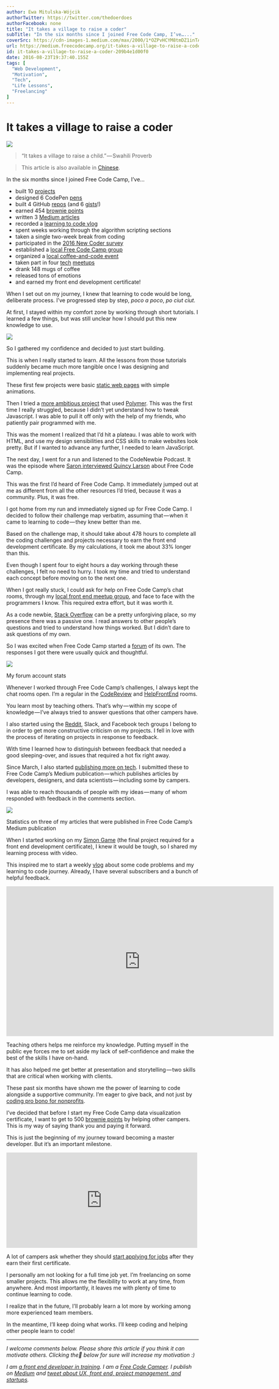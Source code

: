 ```yaml
---
author: Ewa Mitulska-Wójcik
authorTwitter: https://twitter.com/thedoerdoes
authorFacebook: none
title: "It takes a village to raise a coder"
subTitle: "In the six months since I joined Free Code Camp, I’ve…..."
coverSrc: https://cdn-images-1.medium.com/max/2000/1*OZPvHCYM8tmDZ1inTAF86A.jpeg
url: https://medium.freecodecamp.org/it-takes-a-village-to-raise-a-coder-209b4e1d00f0
id: it-takes-a-village-to-raise-a-coder-209b4e1d00f0
date: 2016-08-23T19:37:40.155Z
tags: [
  "Web Development",
  "Motivation",
  "Tech",
  "Life Lessons",
  "Freelancing"
]
---
```

# It takes a village to raise a coder







![](https://cdn-images-1.medium.com/max/2000/1*OZPvHCYM8tmDZ1inTAF86A.jpeg)







> “It takes a village to raise a child.” — Swahili Proverb

> This article is also available in [Chinese](http://www.luxingyun.xyz/archives/265).

In the six months since I joined Free Code Camp, I’ve…

*   built 10 [projects](http://theonewhodo.es/portfolio/)
*   designed 6 CodePen [pens](http://codepen.io/thedoer/)
*   built 4 GitHub [repos](https://github.com/ewathedoer) (and 6 [gists](https://gist.github.com/ewathedoer)!)
*   earned 454 [brownie points](https://www.freecodecamp.com/ewathedoer)
*   written 3 [Medium articles](https://medium.freecodecamp.com/@thedoer)
*   recorded a [learning to code vlog](https://www.youtube.com/user/theonewhodoesPoland)
*   spent weeks working through the algorithm scripting sections
*   taken a single two-week break from coding
*   participated in the [2016 New Coder survey](https://medium.freecodecamp.com/we-asked-15-000-people-who-they-are-and-how-theyre-learning-to-code-4104e29b2781#.79a09xvaa)
*   established a [local Free Code Camp group](https://www.facebook.com/groups/free.code.camp.malaga/)
*   organized a [local coffee-and-code event](https://www.facebook.com/events/1707545496161725/)
*   taken part in four [tech](https://www.meetup.com/Malaga-Ideathons/events/229406164/) [meetups](https://www.meetup.com/Frontend-Malaga/)
*   drank 148 mugs of coffee
*   released tons of emotions
*   and earned my front end development certificate!

When I set out on my journey, I knew that learning to code would be long, deliberate process. I’ve progressed step by step, _poco a poco_, _po ciut ciut._

At first, I stayed within my comfort zone by working through short tutorials. I learned a few things, but was still unclear how I should put this new knowledge to use.



![](https://cdn-images-1.medium.com/max/1600/1*68KhWzCOhqqXr8x4tpnJdQ.gif)



So I gathered my confidence and decided to just start building.

This is when I really started to learn. All the lessons from those tutorials suddenly became much more tangible once I was designing and implementing real projects.

These first few projects were basic [static web pages](http://theonewhodo.es/costadelsol/) with simple animations.

Then I tried a [more ambitious project](https://procreative.eu/) that used [Polymer](https://www.polymer-project.org/1.0/). This was the first time I really struggled, because I didn’t yet understand how to tweak Javascript. I was able to pull it off only with the help of my friends, who patiently pair programmed with me.

This was the moment I realized that I’d hit a plateau. I was able to work with HTML, and use my design sensibilities and CSS skills to make websites look pretty. But if I wanted to advance any further, I needed to learn JavaScript.

The next day, I went for a run and listened to the CodeNewbie Podcast. It was the episode where [Saron interviewed Quincy Larson](http://www.codenewbie.org/podcast/free-code-camp) about Free Code Camp.

This was the first I’d heard of Free Code Camp. It immediately jumped out at me as different from all the other resources I’d tried, because it was a community. Plus, it was free.

I got home from my run and immediately signed up for Free Code Camp. I decided to follow their challenge map verbatim, assuming that — when it came to learning to code — they knew better than me.

Based on the challenge map, it should take about 478 hours to complete all the coding challenges and projects necessary to earn the front end development certificate. By my calculations, it took me about 33% longer than this.

Even though I spent four to eight hours a day working through these challenges, I felt no need to hurry. I took my time and tried to understand each concept before moving on to the next one.

When I got really stuck, I could ask for help on Free Code Camp’s chat rooms, through my [local front end meetup group](https://www.meetup.com/Frontend-Malaga/), and face to face with the programmers I know. This required extra effort, but it was worth it.

As a code newbie, [Stack Overflow](https://stackoverflow.com/) can be a pretty unforgiving place, so my presence there was a passive one. I read answers to other people’s questions and tried to understand how things worked. But I didn’t dare to ask questions of my own.

So I was excited when Free Code Camp started a [forum](http://forum.freecodecamp.com/) of its own. The responses I got there were usually quick and thoughtful.







![](https://cdn-images-1.medium.com/max/2000/1*j3RoFu9sYm8ApKx_hb0FuA.png)

My forum account stats







Whenever I worked through Free Code Camp’s challenges, I always kept the chat rooms open. I’m a regular in the [CodeReview](https://gitter.im/FreeCodeCamp/CodeReview) and [HelpFrontEnd](https://gitter.im/FreeCodeCamp/helpfrontend) rooms.

You learn most by teaching others. That’s why — within my scope of knowledge — I’ve always tried to answer questions that other campers have.

I also started using the [Reddit](https://m.reddit.com/r/design_critiques?utm_source=mweb_redirect&compact=true), Slack, and Facebook tech groups I belong to in order to get more constructive criticism on my projects. I fell in love with the process of iterating on projects in response to feedback.

With time I learned how to distinguish between feedback that needed a good sleeping-over, and issues that required a hot fix right away.

Since March, I also started [publishing more on tech](https://medium.com/@thedoer). I submitted these to Free Code Camp’s Medium publication — which publishes articles by developers, designers, and data scientists — including some by campers.

I was able to reach thousands of people with my ideas — many of whom responded with feedback in the comments section.







![](https://cdn-images-1.medium.com/max/2000/1*fYj5-GhHUpxlH3RL1Yz4fw.png)

Statistics on three of my articles that were published in Free Code Camp’s Medium publication







When I started working on my [Simon Game](http://theonewhodo.es/simon-game/) (the final project required for a front end development certificate), I knew it would be tough, so I shared my learning process with video.

This inspired me to start a weekly [vlog](https://www.youtube.com/watch?v=TM46h5m3YM8&list=PLy2d3SGSznNw19Y1zBzatGcd4SkJ_XkGB) about some code problems and my learning to code journey. Already, I have several subscribers and a bunch of helpful feedback.





<iframe data-width="854" data-height="480" width="700" height="393" src="https://medium.freecodecamp.org/media/43b0270b643a4defb90bd9814df43643?postId=209b4e1d00f0" data-media-id="43b0270b643a4defb90bd9814df43643" allowfullscreen="" frameborder="0"></iframe>





Teaching others helps me reinforce my knowledge. Putting myself in the public eye forces me to set aside my lack of self-confidence and make the best of the skills I have on-hand.

It has also helped me get better at presentation and storytelling — two skills that are critical when working with clients.

These past six months have shown me the power of learning to code alongside a supportive community. I’m eager to give back, and not just by [coding pro bono for nonprofits](https://medium.freecodecamp.com/how-i-made-my-first-million-dollars-in-pro-bono-code-86f911040484#.s7cmox119).

I’ve decided that before I start my Free Code Camp data visualization certificate, I want to get to 500 [brownie points](https://github.com/FreeCodeCamp/FreeCodeCamp/wiki/Brownie-Points) by helping other campers. This is my way of saying thank you and paying it forward.

This is just the beginning of my journey toward becoming a master developer. But it’s an important milestone.





<iframe width="500" height="250" src="https://medium.freecodecamp.org/media/554366c41dc5098395cf89e7d0b76737?postId=209b4e1d00f0" data-media-id="554366c41dc5098395cf89e7d0b76737" allowfullscreen="" frameborder="0"></iframe>





A lot of campers ask whether they should [start applying for jobs](https://medium.freecodecamp.com/how-to-get-a-developer-job-in-less-than-a-year-c27bbfe71645#.9auf5ndw2) after they earn their first certificate.

I personally am not looking for a full time job yet. I’m freelancing on some smaller projects. This allows me the flexibility to work at any time, from anywhere. And most importantly, it leaves me with plenty of time to continue learning to code.

I realize that in the future, I’ll probably learn a lot more by working among more experienced team members.

In the meantime, I’ll keep doing what works. I’ll keep coding and helping other people learn to code!











* * *







_I welcome comments below. Please share this article if you think it can motivate others. Clicking the💚 below for sure will increase my motivation :)_

_I am_ [_a front end developer in training_](https://es.linkedin.com/in/ewathedoer)_. I am a_ [_Free Code Camper_](http://www.freecodecamp.com/ewathedoer)_. I publish on_ [_Medium_](https://medium.com/@thedoer) _and_ [_tweet about UX, front end, project management, and startups_](http://twitter.com/thedoerdoes)_._








